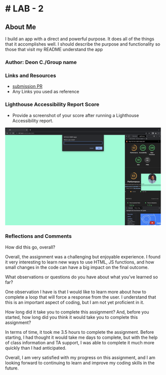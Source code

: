 # # LAB - 2

## About Me

I build an app with a direct and powerful purpose. It does all of the things that it accomplishes well. I should describe the purpose and functionality so those that visit my README understand the app

### Author: Deon C./Group name

### Links and Resources

* [submission PR](http://xyz.com)
* Any Links you used as reference

### Lighthouse Accessibility Report Score

* Provide a screenshot of your score after running a Lighthouse Accessibility report.

![Screenshot](img/LHClass2.png)

### Reflections and Comments

How did this go, overall?

Overall, the assignment was a challenging but enjoyable experience. I found it very interesting to learn new ways to use HTML, JS functions, and how small changes in the code can have a big impact on the final outcome.

What observations or questions do you have about what you’ve learned so far?

One observation I have is that I would like to learn more about how to complete a loop that will force a response from the user. I understand that this is an important aspect of coding, but I am not yet proficient in it.

How long did it take you to complete this assignment? And, before you started, how long did you think it would take you to complete this assignment?

In terms of time, it took me 3.5 hours to complete the assignment. Before starting, I had thought it would take me days to complete, but with the help of class information and TA support, I was able to complete it much more quickly than I had anticipated.

Overall, I am very satisfied with my progress on this assignment, and I am looking forward to continuing to learn and improve my coding skills in the future.



